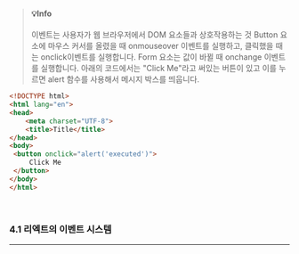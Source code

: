> #### 💡Info
> 이벤트는 사용자가 웹 브라우저에서 DOM 요소들과 상호작용하는 것
> Button 요소에 마우스 커서를 올렸을 때 onmouseover 이벤트를 실행하고, 클릭했을 때는 onclick이벤트를 실행합니다.
> Form 요소는 값이 바뀔 때 onchange 이벤트를 실행합니다.
> 아래의 코드에서는 "Click Me"라고 써있는 버튼이 있고 이를 누르면 alert 함수를 사용해서 메시지 박스를 띄웁니다.

```html
<!DOCTYPE html>  
<html lang="en">  
<head>  
    <meta charset="UTF-8">  
    <title>Title</title>  
</head>  
<body>  
 <button onclick="alert('executed')">  
     Click Me  
 </button>  
</body>  
</html>
```

<br />

### 4.1  리엑트의 이벤트 시스템
---
